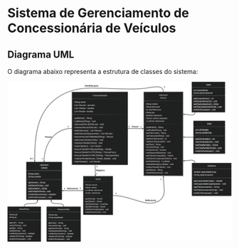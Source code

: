 # Sistema de Gerenciamento de Concessionária de Veículos

## Diagrama UML

O diagrama abaixo representa a estrutura de classes do sistema:

![Diagrama UML do Sistema de Concessionária](img/uml-poo.png)
